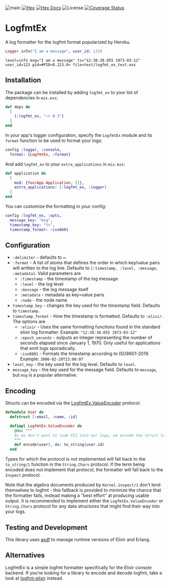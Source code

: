 ![main](https://github.com/akasprzok/logfmt_ex/actions/workflows/main.yml/badge.svg?branch=main)
[![Hex](https://img.shields.io/hexpm/v/logfmt_ex.svg)](https://hex.pm/packages/logfmt_ex/)
[![Hex Docs](https://img.shields.io/badge/hex-docs-informational.svg)](https://hexdocs.pm/logfmt_ex/)
![License](https://img.shields.io/hexpm/l/logfmt_ex)
[![Coverage Status](https://coveralls.io/repos/github/akasprzok/logfmt_ex/badge.svg?branch=main)](https://coveralls.io/github/akasprzok/logfmt_ex?branch=main)

# LogfmtEx

A log formatter for the logfmt format popularized by Heroku.


```elixir
Logger.info("I am a message", user_id: 123)
```
```
level=info msg="I am a message" ts="12:38:38.055 1973-03-12" user_id=123 pid=#PID<0.223.0> file=test/logfmt_ex_test.exs
```

## Installation

The package can be installed
by adding `logfmt_ex` to your list of dependencies in `mix.exs`:

```elixir
def deps do
  [
    {:logfmt_ex, "~> 0.3"}
  ]
end
```

In your app's logger configuration, specify the `LogfmtEx` module and its `format` function to be used to format your logs:

```elixir
config :logger, :console,
  format: {LogfmtEx, :format}
```

And add `logfmt_ex` to your `extra_applications` in `mix.exs`:

```elixir
def application do
  [
    mod: {YourApp.Application, []},
    extra_applications: [:logfmt_ex, :logger]
  ]
end
```

You can customize the formatting in your config:

```elixir
config :logfmt_ex, :opts,
  message_key: "msg",
  timestamp_key: "ts",
  timestamp_format: :iso8601
```

## Configuration

* `:delimiter` - defaults to `=`.
* `:format` - A list of atoms that defines the order in which key/value pairs will written to the log line. Defaults to `[:timestamp, :level, :message, :metadata]`. Valid parameters are
  * `:timestamp` - the timestamp of the log message
  * `:level` - the log level
  * `:message` - the log message itself
  * `:metadata` - metadata as key=value paris
  * `:node` - the node name
* `timestamp_key` - changes the key used for the timestamp field. Defaults to `timestamp`.
* `timestamp_format` - How the timestamp is formatted. Defaults to `:elixir`. The options are
  * `:elixir` - Uses the same formatting functions found in the standard elixir log formatter. Example: `"12:38:38.055 1973-03-12"`
  * `:epoch_seconds` - outputs an integer representing the number of seconds elapsed since January 1, 1970. Only useful for applications that emit logs sporadically.
  * `:iso8601` - Formats the timestamp according to ISO8601-2019. Example: `2000-02-29T23:00:07`
* `level_key` - the key used for the log level. Defaults to `level`.
* `message_key` - the key used for the message field. Defaults to `message`, but `msg` is a popular alternative.


## Encoding

Structs can be encoded via the [LogfmtEx.ValueEncoder](lib/logfmt_ex/value_encoder.ex) protocol.

```elixir
defmodule User do
  defstruct [:email, :name, :id]

  defimpl LogfmtEx.ValueEncoder do
    @doc """
    As we don't want to leak PII into our logs, we encode the struct to just the user's ID.
    """
    def encode(user), do: to_string(user.id)
  end
```

Types for which the protocol is not implemented will fall back to the `to_string/1` function in the `String.Chars` protocol.
If the term being encoded does not implement that protocol, the formatter will fall back to the `Inspect` protocol.

Note that the algebra documents produced by `Kernel.inspect/1` don't lend themselves to logfmt - this fallback is provided to minimize the chance that the formatter fails, instead making a "best effort" at producing usable output. It is recommended to implement either the `LogfmtEx.ValueEncoder` or `String.Chars` protocol for any data structures that might find their way into your logs.

## Testing and Development

This library uses [asdf](https://asdf-vm.com) to manage runtime versions of Elixir and Erlang.

## Alternatives

LogfmtEx is a simple logfmt formatter specifically for the Elixir console backend.
If you're looking for a library to encode and decode logfmt, take a look at [logfmt-elixir](https://github.com/jclem/logfmt-elixir) instead.
